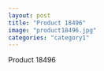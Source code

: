 ```yaml
---
layout: post
title: "Product 18496"
image: "product18496.jpg"
categories: "category1"
---
```

Product 18496
